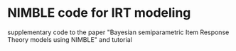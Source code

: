 # NIMBLE code for IRT modeling

supplementary code to the paper "Bayesian semiparametric Item Response Theory models using NIMBLE" and tutorial
